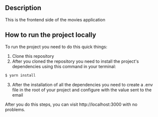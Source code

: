 ## Description

This is the frontend side of the movies application

## How to run the project locally

To run the project you need to do this quick things:

1. Clone this repository
2. After you cloned the repository you need to install the project's dependencies using this command in your terminal:
```bash
$ yarn install
```
3. After the installation of all the dependencies you need to create a .env file in the root of your project and configure with the value sent to the email

After you do this steps, you can visit http://localhost:3000 with no problems.
